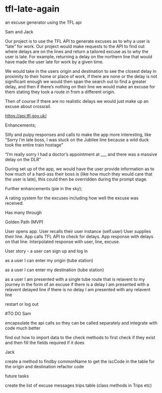 # tfl-late-again
an excuse generator using the TFL api



Sam and Jack

Our project is to use the TFL API to generate excuses as to why a user is “late” for work. Our project would make requests to the API to find out where delays are on the lines and return a tailored excuse as to why the user is late. For example, returning a delay on the northern line that would have made the user late for work by a given time.

We would take in the users origin and destination to see the closest delay in proximity to their home or place of work, if there are none or the delay is not significant enough we would then span the search out to find a greater delay, and then if there’s nothing on their line we would make an excuse for them stating they took a route in from a different origin.

Then of course if there are no realistic delays we would just make up an excuse about crossrail.


https://api.tfl.gov.uk/


Enhancements;

Silly and pulpy responses and calls to make the app more interesting, like “Sorry I’m late boss, I was stuck on the Jubilee line because a wild duck took the entire train hostage”

“I’m really sorry I had a doctor’s appointment at ___ and there was a massive delay on the DLR”


During set up of the app, we would have the user provide information as to how much of a hard-ass their boss is (like how much they would care that the user is late), this could then be overridden during the prompt stage.


Further enhancements (pie in the sky);

A rating system for the excuses including how well the excuse was received.


Has many through



Golden Path (MVP)

User opens app.
User recalls their user instance (self.user)
User supplies their line.
App calls TFL API to check for delays.
App response with delays on that line.
Interpolated response with user, line, excuse.


User story -
a user can sign up and log in

as a user I can enter my origin (tube station)

as a user I can enter my destination (tube station)

as a user I am presented with a single tube route that is relavent to my journey in the form of an excuse
if there is a delay I am presented with a relavent delayed line
if there is no delay I am presented with any relavent line

restart or log out

#TO DO
Sam

encapsulate the api calls so they can be called separately and integrate with code much better

find out how to import data to the check methods to first check if
they exist and then fill the fields required if it does

Jack

create a method to findby commonName to get the iscCode in the table for the origin and destination
refactor code





future tasks

create the list of excuse messages
trips table (class methods in Trips etc)







